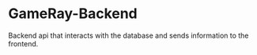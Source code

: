 # GameRay-Backend

Backend api that interacts with the database and sends information to the frontend.   
